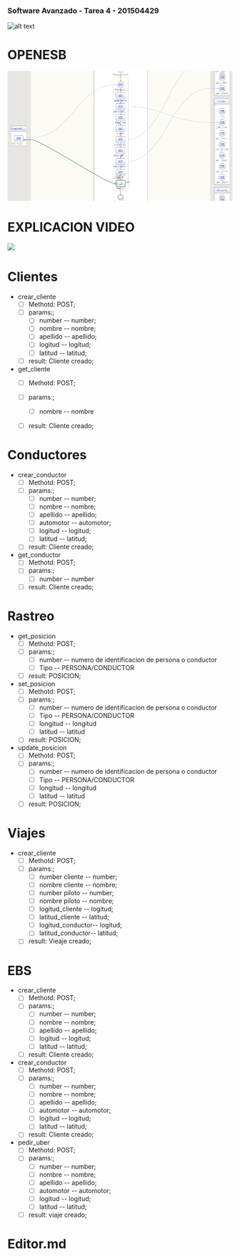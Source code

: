 ### Software Avanzado - Tarea 4 - 201504429
![alt text](https://github.com/gamgustavo/sat2/blob/master/arquitectura.PNG)

# OPENESB

![alt text](https://github.com/gamgustavo/sa_tarea4/blob/master/FLUJO.PNG)


# EXPLICACION VIDEO

[![](http://img.youtube.com/vi/_PunahzRwOc/0.jpg)](http://www.youtube.com/watch?v=_PunahzRwOc "")


# Clientes
- crear_cliente
  - [ ] Methotd: POST;
  - [ ] params:;
      - [ ] number -- number;
      - [ ] nombre -- nombre;
      - [ ] apellido -- apellido;
      - [ ] logitud -- logitud;
      - [ ] latitud -- latitud; 
  - [ ] result: Cliente creado;
- get_cliente
  - [ ] Methotd: POST;
  - [ ] params:;
      - [ ] nombre -- nombre 
  - [ ] result: Cliente creado;  
  

# Conductores
- crear_conductor
  - [ ] Methotd: POST;
  - [ ] params:;
      - [ ] number -- number;
      - [ ] nombre -- nombre;
      - [ ] apellido -- apellido;
      - [ ] automotor -- automotor;      
      - [ ] logitud -- logitud;
      - [ ] latitud -- latitud; 
  - [ ] result: Cliente creado;
- get_conductor
  - [ ] Methotd: POST;
  - [ ] params:;
      - [ ] number -- number 
  - [ ] result: Cliente creado;    
# Rastreo
- get_posicion
  - [ ] Methotd: POST;
  - [ ] params:;
      - [ ] number -- numero de identificacion de persona o conductor
      - [ ] Tipo -- PERSONA/CONDUCTOR      
  - [ ] result: POSICION;

- set_posicion
  - [ ] Methotd: POST;
  - [ ] params:;
      - [ ] number -- numero de identificacion de persona o conductor
      - [ ] Tipo -- PERSONA/CONDUCTOR     
      - [ ] longitud -- longitud     
      - [ ] latitud -- latitud          
  - [ ] result: POSICION;  
- update_posicion
  - [ ] Methotd: POST;
  - [ ] params:;
      - [ ] number -- numero de identificacion de persona o conductor
      - [ ] Tipo -- PERSONA/CONDUCTOR     
      - [ ] longitud -- longitud     
      - [ ] latitud -- latitud          
  - [ ] result: POSICION;    
  
# Viajes

- crear_cliente
  - [ ] Methotd: POST;
  - [ ] params:;
      - [ ] number cliente -- number;
      - [ ] nombre cliente -- nombre;
      - [ ] number piloto -- number;
      - [ ] nombre piloto -- nombre;      
      - [ ] logitud_cliente -- logitud;
      - [ ] latitud_cliente -- latitud; 
      - [ ] logitud_conductor-- logitud;
      - [ ] latitud_conductor-- latitud;       
  - [ ] result: Vieaje creado;
# EBS
- crear_cliente
  - [ ] Methotd: POST;
  - [ ] params:;
      - [ ] number -- number;
      - [ ] nombre -- nombre;
      - [ ] apellido -- apellido;
      - [ ] logitud -- logitud;
      - [ ] latitud -- latitud; 
  - [ ] result: Cliente creado;
- crear_conductor
  - [ ] Methotd: POST;
  - [ ] params:;
      - [ ] number -- number;
      - [ ] nombre -- nombre;
      - [ ] apellido -- apellido;
      - [ ] automotor -- automotor;      
      - [ ] logitud -- logitud;
      - [ ] latitud -- latitud; 
  - [ ] result: Cliente creado;

- pedir_uber
  - [ ] Methotd: POST;
  - [ ] params:;
      - [ ] number -- number;
      - [ ] nombre -- nombre;
      - [ ] apellido -- apellido;
      - [ ] automotor -- automotor;      
      - [ ] logitud -- logitud;
      - [ ] latitud -- latitud; 
  - [ ] result: viaje creado;

# Editor.md
